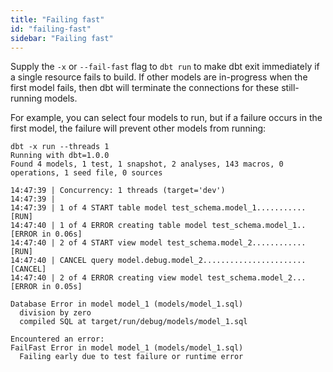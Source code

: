 ```yaml
---
title: "Failing fast"
id: "failing-fast"
sidebar: "Failing fast"
---
```


Supply the `-x` or `--fail-fast` flag to `dbt run` to make dbt exit immediately if a single resource fails to build. If other models are in-progress when the first model fails, then dbt will terminate the connections for these still-running models.

For example, you can select four models to run, but if a failure occurs in the first model, the failure will prevent other models from running:

```text
dbt -x run --threads 1
Running with dbt=1.0.0
Found 4 models, 1 test, 1 snapshot, 2 analyses, 143 macros, 0 operations, 1 seed file, 0 sources

14:47:39 | Concurrency: 1 threads (target='dev')
14:47:39 |
14:47:39 | 1 of 4 START table model test_schema.model_1........... [RUN]
14:47:40 | 1 of 4 ERROR creating table model test_schema.model_1.. [ERROR in 0.06s]
14:47:40 | 2 of 4 START view model test_schema.model_2............ [RUN]
14:47:40 | CANCEL query model.debug.model_2....................... [CANCEL]
14:47:40 | 2 of 4 ERROR creating view model test_schema.model_2... [ERROR in 0.05s]

Database Error in model model_1 (models/model_1.sql)
  division by zero
  compiled SQL at target/run/debug/models/model_1.sql

Encountered an error:
FailFast Error in model model_1 (models/model_1.sql)
  Failing early due to test failure or runtime error
```
